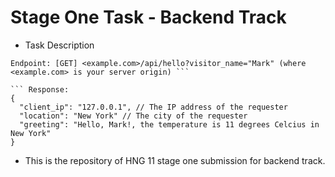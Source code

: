 # Stage One Task - Backend Track

- Task Description

``` Set up a basic web server in your preferred stack. Deploy it to any free hosting platform and expose an API endpoint that conforms to the criteria below:
Endpoint: [GET] <example.com>/api/hello?visitor_name="Mark" (where <example.com> is your server origin) ```

``` Response:
{
  "client_ip": "127.0.0.1", // The IP address of the requester
  "location": "New York" // The city of the requester
  "greeting": "Hello, Mark!, the temperature is 11 degrees Celcius in New York"
}

```

- This is the repository of HNG 11 stage one submission for backend track.
